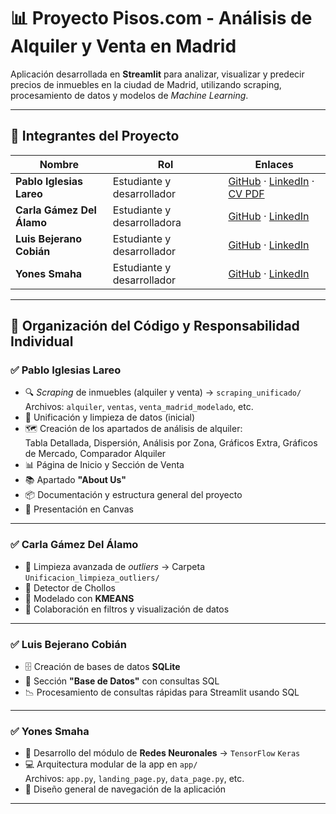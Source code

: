 # 📊 Proyecto Pisos.com - Análisis de Alquiler y Venta en Madrid

Aplicación desarrollada en **Streamlit** para analizar, visualizar y predecir precios de inmuebles en la ciudad de Madrid, utilizando scraping, procesamiento de datos y modelos de *Machine Learning*.

---

## 👥 Integrantes del Proyecto

| Nombre               | Rol                           | Enlaces               |
|----------------------|--------------------------------|------------------------|
| **Pablo Iglesias Lareo** | Estudiante y desarrollador     | [GitHub](#) · [LinkedIn](#) · [CV PDF](#) |
| **Carla Gámez Del Álamo** | Estudiante y desarrolladora    | [GitHub](#) · [LinkedIn](#) |
| **Luis Bejerano Cobián** | Estudiante y desarrollador     | [GitHub](#) · [LinkedIn](#) |
| **Yones Smaha**          | Estudiante y desarrollador     | [GitHub](#) · [LinkedIn](#) |

---

## 🧩 Organización del Código y Responsabilidad Individual

### ✅ **Pablo Iglesias Lareo**

- 🔍 *Scraping* de inmuebles (alquiler y venta) → `scraping_unificado/`  
  Archivos: `alquiler`, `ventas`, `venta_madrid_modelado`, etc.
- 🧹 Unificación y limpieza de datos (inicial)
- 🗺️ Creación de los apartados de análisis de alquiler:  
  Tabla Detallada, Dispersión, Análisis por Zona, Gráficos Extra, Gráficos de Mercado, Comparador Alquiler
- 📊 Página de Inicio y Sección de Venta
- 📚 Apartado **"About Us"**
- 📦 Documentación y estructura general del proyecto
- 🧾 Presentación en Canvas

---

### ✅ **Carla Gámez Del Álamo**

- 🧹 Limpieza avanzada de *outliers* → Carpeta `Unificacion_limpieza_outliers/`
- 🔎 Detector de Chollos
- 🔢 Modelado con **KMEANS**
- 🧠 Colaboración en filtros y visualización de datos

---

### ✅ **Luis Bejerano Cobián**

- 🗄️ Creación de bases de datos **SQLite**
- 📂 Sección **"Base de Datos"** con consultas SQL
- 📉 Procesamiento de consultas rápidas para Streamlit usando SQL

---

### ✅ **Yones Smaha**

- 🤖 Desarrollo del módulo de **Redes Neuronales** → `TensorFlow` `Keras`
- 💻 Arquitectura modular de la app en `app/`  
  Archivos: `app.py`, `landing_page.py`, `data_page.py`, etc.
- 📐 Diseño general de navegación de la aplicación

---
